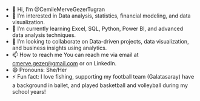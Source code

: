 - 👋 Hi, I’m @CemileMerveGezerTugran
- 👀 I’m interested in Data analysis, statistics, financial modeling, and data visualization.
- 🌱 I’m currently learning Excel, SQL, Python, Power BI, and advanced data analysis techniques.
- 💞️ I’m looking to collaborate on Data-driven projects, data visualization, and business insights using analytics.
- 📫 How to reach me You can reach me via email at cmerve.gezer@gmail.com or on LinkedIn.
- 😄 Pronouns:  She/Her
- ⚡ Fun fact: I love fishing, supporting my football team (Galatasaray) have a background in ballet, and played basketball and volleyball during my school years!

<!---
CemileMerveGezerTugran/CemileMerveGezerTugran is a ✨ special ✨ repository because its `README.md` (this file) appears on your GitHub profile.
You can click the Preview link to take a look at your changes.
--->
